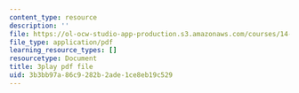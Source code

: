 ```yaml
---
content_type: resource
description: ''
file: https://ol-ocw-studio-app-production.s3.amazonaws.com/courses/14-01sc-principles-of-microeconomics-fall-2011/3b3bb97a86c9282b2ade1ce8eb19c529_-5XT0Mzl72E.pdf
file_type: application/pdf
learning_resource_types: []
resourcetype: Document
title: 3play pdf file
uid: 3b3bb97a-86c9-282b-2ade-1ce8eb19c529
---
```

